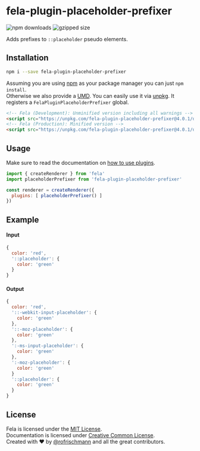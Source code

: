 # fela-plugin-placeholder-prefixer


<img alt="npm downloads" src="https://img.shields.io/npm/dm/fela-plugin-placeholder-prefixer.svg">
<img alt="gzipped size" src="https://img.shields.io/badge/gzipped-0.50kb-brightgreen.svg">

Adds prefixes to `::placeholder` pseudo elements.

## Installation
```sh
npm i --save fela-plugin-placeholder-prefixer
```
Assuming you are using [npm](https://www.npmjs.com) as your package manager you can just `npm install`.<br>
Otherwise we also provide a [UMD](https://github.com/umdjs/umd). You can easily use it via [unpkg](https://unpkg.com/). It registers a `FelaPluginPlaceholderPrefixer` global.
```HTML
<!-- Fela (Development): Unminified version including all warnings -->
<script src="https://unpkg.com/fela-plugin-placeholder-prefixer@4.0.1/dist/fela-plugin-placeholder-prefixer.js"></script>
<!-- Fela (Production): Minified version -->
<script src="https://unpkg.com/fela-plugin-placeholder-prefixer@4.0.1/dist/fela-plugin-placeholder-prefixer.min.js"></script>
```

## Usage
Make sure to read the documentation on [how to use plugins](http://fela.js.org/docs/advanced/Plugins.html).

```javascript
import { createRenderer } from 'fela'
import placeholderPrefixer from 'fela-plugin-placeholder-prefixer'

const renderer = createRenderer({
  plugins: [ placeholderPrefixer() ]
})
```

## Example

#### Input
```javascript
{
  color: 'red',
  '::placeholder': {
    color: 'green'
  }
}
```
#### Output
```javascript
{
  color: 'red',
  '::-webkit-input-placeholder': {
    color: 'green'
  },
  '::-moz-placeholder': {
    color: 'green'
  },
  ':-ms-input-placeholder': {
    color: 'green'
  },
  ':-moz-placeholder': {
    color: 'green'
  }
  '::placeholder': {
    color: 'green'
  }
}
```

## License
Fela is licensed under the [MIT License](http://opensource.org/licenses/MIT).<br>
Documentation is licensed under [Creative Common License](http://creativecommons.org/licenses/by/4.0/).<br>
Created with ♥ by [@rofrischmann](http://rofrischmann.de) and all the great contributors.
